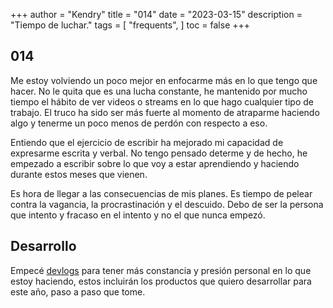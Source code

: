 +++
author = "Kendry"
title = "014"
date = "2023-03-15"
description = "Tiempo de luchar."
tags = [
    "frequents",
]
toc = false
+++

## 014

Me estoy volviendo un poco mejor en enfocarme más en lo que tengo que hacer.
No le quita que es una lucha constante, he mantenido por mucho tiempo el
hábito de ver videos o streams en lo que hago cualquier tipo de trabajo.
El truco ha sido ser más fuerte al momento de atraparme haciendo algo y tenerme
un poco menos de perdón con respecto a eso.

Entiendo que el ejercicio de escribir ha mejorado mi capacidad de expresarme
escrita y verbal. No tengo pensado determe y de hecho, he empezado a escribir
sobre lo que voy a estar aprendiendo y haciendo durante estos meses que vienen.

Es hora de llegar a las consecuencias de mis planes. Es tiempo de pelear
contra la vagancia, la procrastinación y el descuido. Debo de ser la persona
que intento y fracaso en el intento y no el que nunca empezó.

## Desarrollo

Empecé [devlogs](https://kengru.do/devlogs/rust/) para tener más constancia
y presión personal en lo que estoy haciendo, estos incluirán los productos
que quiero desarrollar para este año, paso a paso que tome.
